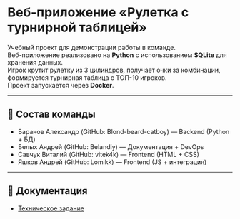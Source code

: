 # Веб-приложение «Рулетка с турнирной таблицей»

Учебный проект для демонстрации работы в команде.  
Веб-приложение реализовано на **Python** с использованием **SQLite** для хранения данных.  
Игрок крутит рулетку из 3 цилиндров, получает очки за комбинации, формируется турнирная таблица с ТОП-10 игроков.  
Проект запускается через **Docker**.

---

## 👥 Состав команды

- Баранов Александр (GitHub: Blond-beard-catboy) — Backend (Python + БД)  
- Белых Андрей (GitHub: Belandiy) — Документация + DevOps
- Савчук Виталий (GitHub: vitek4k) — Frontend (HTML + CSS)
- Яшков Андрей (GitHub: Lomikk) — Frontend (JS + интеграция)

---

## 📌 Документация

- [Техническое задание](tech-task.md)
